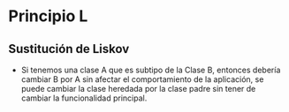 # Principio L 
## Sustitución de Liskov
- Si tenemos una clase A que es subtipo de la Clase B, entonces debería cambiar B por A sin afectar el comportamiento 
de la aplicación, se puede cambiar la clase heredada por la clase padre sin tener de cambiar la funcionalidad principal.

